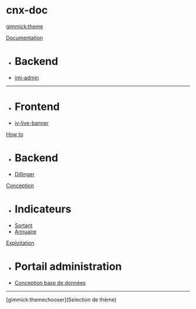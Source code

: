# cnx-doc

[gimmick:theme](yeti)

[Documentation]()

  * # Backend
  * [imi-admin](docs/imi-admin.md)
  - - - -
  * # Frontend
  * [iv-live-banner]()

[How to]()

  * # Backend
  * [Dillinger](howto/dillinger.md)

[Conception]()

  * # Indicateurs
  * [Sortant](conc/indic-outbound.md)
  * [Annuaire](conc/replacement-addressbook.md)

[Exploitation]()

  * # Portail administration
  * [Conception base de données](exploit/portail-db.md)

- - - -

[gimmick:themechooser](Selection de thème)

